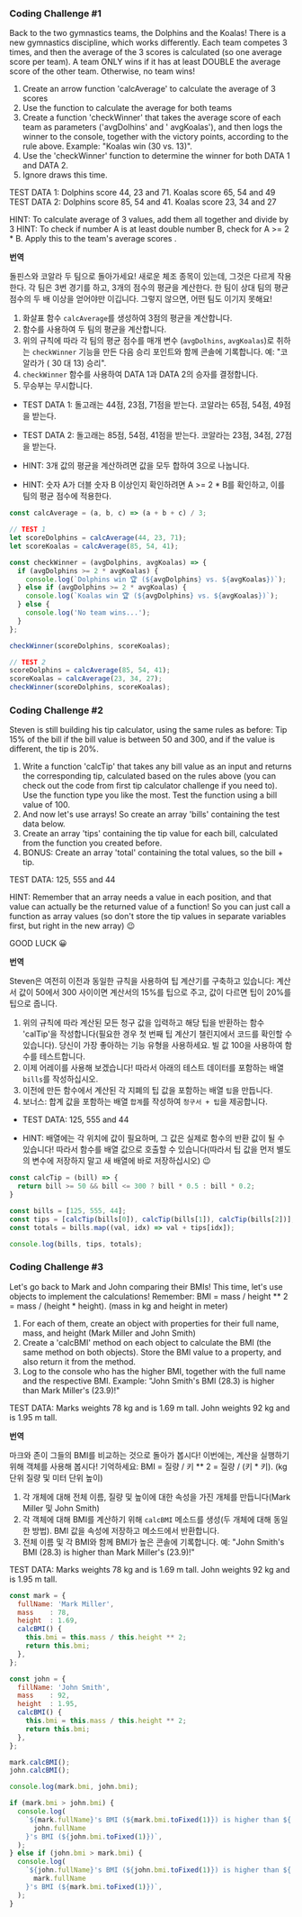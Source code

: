 ### Coding Challenge #1

Back to the two gymnastics teams, the Dolphins and the Koalas! There is a new gymnastics discipline, which works
differently.
Each team competes 3 times, and then the average of the 3 scores is calculated (so one average score per team).
A team ONLY wins if it has at least DOUBLE the average score of the other team. Otherwise, no team wins!

1. Create an arrow function 'calcAverage' to calculate the average of 3 scores
2. Use the function to calculate the average for both teams
3. Create a function 'checkWinner' that takes the average score of each team as parameters ('avgDolhins' and '
   avgKoalas'), and then logs the winner to the console, together with the victory points, according to the rule above.
   Example: "Koalas win (30 vs. 13)".
4. Use the 'checkWinner' function to determine the winner for both DATA 1 and DATA 2.
5. Ignore draws this time.

TEST DATA 1: Dolphins score 44, 23 and 71. Koalas score 65, 54 and 49
TEST DATA 2: Dolphins score 85, 54 and 41. Koalas score 23, 34 and 27

HINT: To calculate average of 3 values, add them all together and divide by 3
HINT: To check if number A is at least double number B, check for A >= 2 * B. Apply this to the team's average scores .

**번역**

돌핀스와 코알라 두 팀으로 돌아가세요! 새로운 체조 종목이 있는데, 그것은 다르게 작용한다. 각 팀은 3번 경기를 하고, 3개의 점수의 평균을 계산한다. 한 팀이 상대 팀의 평균 점수의 두 배 이상을 얻어야만
이깁니다. 그렇지 않으면, 어떤 팀도 이기지 못해요!

1. 화살표 함수 `calcAverage`를 생성하여 3점의 평균을 계산합니다.
2. 함수를 사용하여 두 팀의 평균을 계산합니다.
3. 위의 규칙에 따라 각 팀의 평균 점수를 매개 변수 (`avgDolhins`, `avgKoalas`)로 취하는 `checkWinner` 기능을 만든 다음 승리 포인트와 함께 콘솔에 기록합니다. 예: "코알라가 (
   30 대 13) 승리".
4. `checkWinner` 함수를 사용하여 DATA 1과 DATA 2의 승자를 결정합니다.
5. 무승부는 무시합니다.

- TEST DATA 1: 돌고래는 44점, 23점, 71점을 받는다. 코알라는 65점, 54점, 49점을 받는다.
- TEST DATA 2: 돌고래는 85점, 54점, 41점을 받는다. 코알라는 23점, 34점, 27점을 받는다.


- HINT: 3개 값의 평균을 계산하려면 값을 모두 합하여 3으로 나눕니다.
- HINT: 숫자 A가 더블 숫자 B 이상인지 확인하려면 A >= 2 * B를 확인하고, 이를 팀의 평균 점수에 적용한다.

```js
const calcAverage = (a, b, c) => (a + b + c) / 3;

// TEST 1
let scoreDolphins = calcAverage(44, 23, 71);
let scoreKoalas = calcAverage(85, 54, 41);

const checkWinner = (avgDolphins, avgKoalas) => {
  if (avgDolphins >= 2 * avgKoalas) {
    console.log(`Dolphins win 🏆 (${avgDolphins} vs. ${avgKoalas})`);
  } else if (avgDolphins >= 2 * avgKoalas) {
    console.log(`Koalas win 🏆 (${avgDolphins} vs. ${avgKoalas})`);
  } else {
    console.log('No team wins...');
  }
};

checkWinner(scoreDolphins, scoreKoalas);

// TEST 2
scoreDolphins = calcAverage(85, 54, 41);
scoreKoalas = calcAverage(23, 34, 27);
checkWinner(scoreDolphins, scoreKoalas);
```

### Coding Challenge #2

Steven is still building his tip calculator, using the same rules as before: Tip 15% of the bill if the bill value is
between 50 and 300, and if the value is different, the tip is 20%.

1. Write a function 'calcTip' that takes any bill value as an input and returns the corresponding tip, calculated based
   on the rules above (you can check out the code from first tip calculator challenge if you need to). Use the function
   type you like the most. Test the function using a bill value of 100.
2. And now let's use arrays! So create an array 'bills' containing the test data below.
3. Create an array 'tips' containing the tip value for each bill, calculated from the function you created before.
4. BONUS: Create an array 'total' containing the total values, so the bill + tip.

TEST DATA: 125, 555 and 44

HINT: Remember that an array needs a value in each position, and that value can actually be the returned value of a
function! So you can just call a function as array values (so don't store the tip values in separate variables first,
but right in the new array) 😉

GOOD LUCK 😀

**번역**

Steven은 여전히 이전과 동일한 규칙을 사용하여 팁 계산기를 구축하고 있습니다: 계산서 값이 50에서 300 사이이면 계산서의 15%를 팁으로 주고, 값이 다르면 팁이 20%를 팁으로 줍니다.

1. 위의 규칙에 따라 계산된 모든 청구 값을 입력하고 해당 팁을 반환하는 함수 'calTip'을 작성합니다(필요한 경우 첫 번째 팁 계산기 챌린지에서 코드를 확인할 수 있습니다). 당신이 가장 좋아하는 기능 유형을
   사용하세요. 빌 값 100을 사용하여 함수를 테스트합니다.
2. 이제 어레이를 사용해 보겠습니다! 따라서 아래의 테스트 데이터를 포함하는 배열 `bills`를 작성하십시오.
3. 이전에 만든 함수에서 계산된 각 지폐의 팁 값을 포함하는 배열 `팁`을 만듭니다.
4. 보너스: 합계 값을 포함하는 배열 `합계`를 작성하여 `청구서 + 팁`을 제공합니다.

- TEST DATA: 125, 555 and 44

- HINT: 배열에는 각 위치에 값이 필요하며, 그 값은 실제로 함수의 반환 값이 될 수 있습니다! 따라서 함수를 배열 값으로 호출할 수 있습니다(따라서 팁 값을 먼저 별도의 변수에 저장하지 말고 새 배열에 바로
  저장하십시오) 😉

```js
const calcTip = (bill) => {
  return bill >= 50 && bill <= 300 ? bill * 0.5 : bill * 0.2;
}

const bills = [125, 555, 44];
const tips = [calcTip(bills[0]), calcTip(bills[1]), calcTip(bills[2])];
const totals = bills.map((val, idx) => val + tips[idx]);

console.log(bills, tips, totals);
```

### Coding Challenge #3

Let's go back to Mark and John comparing their BMIs! This time, let's use objects to implement the calculations!
Remember: BMI = mass / height ** 2 = mass / (height * height). (mass in kg and height in meter)

1. For each of them, create an object with properties for their full name, mass, and height (Mark Miller and John Smith)
2. Create a 'calcBMI' method on each object to calculate the BMI (the same method on both objects). Store the BMI value
   to a property, and also return it from the method.
3. Log to the console who has the higher BMI, together with the full name and the respective BMI. Example: "John Smith's
   BMI (28.3) is higher than Mark Miller's (23.9)!"

TEST DATA: Marks weights 78 kg and is 1.69 m tall. John weights 92 kg and is 1.95 m tall.

**번역**

마크와 존이 그들의 BMI를 비교하는 것으로 돌아가 봅시다! 이번에는, 계산을 실행하기 위해 객체를 사용해 봅시다! 기억하세요: BMI = 질량 / 키 ** 2 = 질량 / (키 * 키). (kg 단위 질량 및 미터
단위 높이)

1. 각 개체에 대해 전체 이름, 질량 및 높이에 대한 속성을 가진 개체를 만듭니다(Mark Miller 및 John Smith)
2. 각 객체에 대해 BMI를 계산하기 위해 `calcBMI` 메소드를 생성(두 개체에 대해 동일한 방법). BMI 값을 속성에 저장하고 메소드에서 반환합니다.
3. 전체 이름 및 각 BMI와 함께 BMI가 높은 콘솔에 기록합니다. 예: "John Smith's BMI (28.3) is higher than Mark Miller's (23.9)!"

TEST DATA: Marks weights 78 kg and is 1.69 m tall. John weights 92 kg and is 1.95 m tall.

```js
const mark = {
  fullName: 'Mark Miller',
  mass    : 78,
  height  : 1.69,
  calcBMI() {
    this.bmi = this.mass / this.height ** 2;
    return this.bmi;
  },
};

const john = {
  fillName: 'John Smith',
  mass    : 92,
  height  : 1.95,
  calcBMI() {
    this.bmi = this.mass / this.height ** 2;
    return this.bmi;
  },
};

mark.calcBMI();
john.calcBMI();

console.log(mark.bmi, john.bmi);

if (mark.bmi > john.bmi) {
  console.log(
    `${mark.fullName}'s BMI (${mark.bmi.toFixed(1)}) is higher than ${
      john.fullName
    }'s BMI (${john.bmi.toFixed(1)})`,
  );
} else if (john.bmi > mark.bmi) {
  console.log(
    `${john.fullName}'s BMI (${john.bmi.toFixed(1)}) is higher than ${
      mark.fullName
    }'s BMI (${mark.bmi.toFixed(1)})`,
  );
}
```

